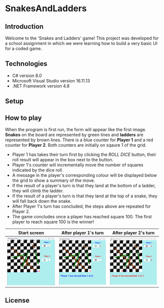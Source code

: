 # SnakesAndLadders
## Introduction
Welcome to the 'Snakes and Ladders' game! This project was developed for a school assignment in which we were learning how to build a very basic UI for a coded game.

## Technologies
- C# version 8.0
- Microsoft Visual Studio version 16.11.13
- .NET Framework version 4.8

## Setup

## How to play
When the program is first run, the form will appear like the first image. **Snakes** on the board are represented by green lines and **ladders** are represented by brown lines. There is a blue counter for **Player 1** and a red counter for **Player 2**. Both counters are initially on sqaure 1 of the grid.

- Player 1 has takes their turn first by clicking the *ROLL DICE* button, their roll result will appear in the box next to the button.
- Player 1's counter will incrementally move the number of squares indicated by the dice roll.
- A message in the player's corresponding colour will be displayed below the grid to show a summary of the move.
- If the result of a player's turn is that they land at the bottom of a ladder, they will climb the ladder.
- If the result of a player's turn is that they land at the top of a snake, they will fall back down the snake.
- After Player 1's turn has concluded, the steps above are repeated for Player 2.
- The game concludes once a player has reached square 100. The first player to reach square 100 is the winner!

| Start screen | After player 1's turn | After player 2's turn |
|--------------|-----------------------|-----------------------|
|<img src="https://github.com/jessicapeck/SnakesAndLadders/blob/main/images/snakes-and-ladders-1.png" alt="Snakes and Ladders image 1" width=100%>|<img src="https://github.com/jessicapeck/SnakesAndLadders/blob/main/images/snakes-and-ladders-2.png" alt="Snakes and Ladders image 2" width=100%>|<img src="https://github.com/jessicapeck/SnakesAndLadders/blob/main/images/snakes-and-ladders-3.png" alt="Snakes and Ladders image 3" width=100%>|

## License

